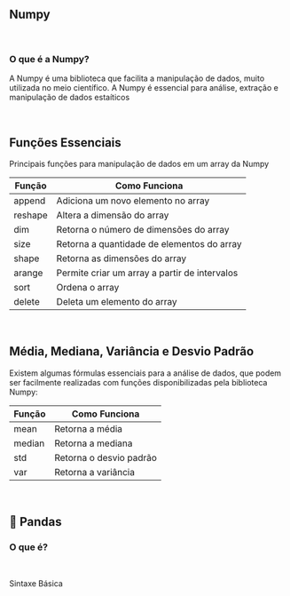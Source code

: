 ## Numpy
</br> 

### O que é a Numpy?
<p>A Numpy é uma biblioteca que facilita a manipulação de dados, muito utilizada no meio científico. A Numpy é essencial para análise, extração e manipulação de dados estaíticos </p>
</br>

## Funções Essenciais 
<p>Principais funções para manipulação de dados em um array da Numpy</p>


  Função   | Como Funciona
  ---------| -------------------
  append   | Adiciona um novo elemento no array
  reshape  | Altera a dimensão do array 
  dim      | Retorna o número de dimensões do array 
  size     | Retorna a quantidade de elementos do array
  shape    | Retorna as dimensões do array
  arange   | Permite criar um array a partir de intervalos 
  sort     | Ordena o array
  delete   | Deleta um elemento do array

</br>

## Média, Mediana, Variância e Desvio Padrão
<p>Existem algumas fórmulas essenciais para a análise de dados, que podem ser facilmente realizadas com funções disponibilizadas pela biblioteca Numpy:</p>


 
  Função   | Como Funciona
  -------- | -------------------
  mean     | Retorna a média
  median   | Retorna a mediana
  std      | Retorna o desvio padrão
  var      | Retorna a variância 

</br>

## 🐼 Pandas

### O que é? 

</br>
<p> Sintaxe Básica </p> 